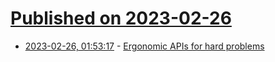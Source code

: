 # [Published on 2023-02-26](index.md)

* [2023-02-26, 01:53:17](https://lobste.rs/s/odv07u/ergonomic_apis_for_hard_problems) - [Ergonomic APIs for hard problems](https://www.youtube.com/watch?v=Phk0C-kLlho)
